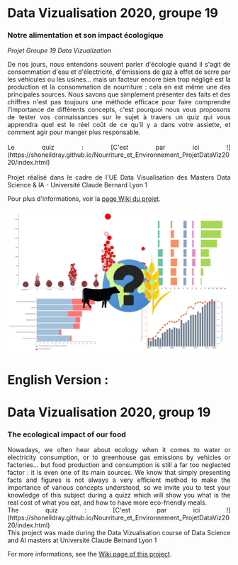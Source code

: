 # Data Vizualisation 2020, groupe 19 #
### Notre alimentation et son impact écologique ###
*Projet Groupe 19 Data Vizualization*  
<p align="justify">
De nos jours, nous entendons souvent parler d'écologie quand il s'agit de consommation d'eau et d'électricité, d'émissions de gaz à effet de serre par les véhicules ou les usines... mais un facteur encore bien trop négligé est la production et la consommation de nourriture : cela en est même une des principales sources.
Nous savons que simplement présenter des faits et des chiffres n'est pas toujours une méthode efficace pour faire comprendre l'importance de différents concepts, c'est pourquoi nous vous proposons de tester vos connaissances sur le sujet à travers un quiz qui vous apprendra quel est le réel coût de ce qu'il y a dans votre assiette, et comment agir pour manger plus responsable.
</br>
</br>
Le quiz : [C'est par ici !](https://shoneildray.github.io/Nourriture_et_Environnement_ProjetDataViz2020/index.html)
</br>
</br>
Projet réalisé dans le cadre de l'UE Data Visualisation des Masters Data Science & IA - Université Claude Bernard Lyon 1  
      
Pour plus d'informations, voir la [page Wiki du projet](https://github.com/Shoneildray/Nourriture_et_Environnement_ProjetDataViz2020/wiki).
</p>


![](https://github.com/Shoneildray/DataViz/blob/main/Images%20wiki/19-teaser.png)

# English Version : #
# Data Vizualisation 2020, group 19 #
### The ecological impact of our food ###
<p align="justify">
Nowadays, we often hear about ecology when it comes to water or electricity consumption, or to greenhouse gas emissions by vehicles or factories... but food production and consumption is still a far too neglected factor : it is even one of its main sources.
We know that simply presenting facts and figures is not always a very efficient method to make the importance of various concepts understood, so we invite you to test your knowledge of this subject during a quizz which will show you what is the real cost of what you eat, and how to have more eco-friendly meals.
</br>
The quiz : [C'est par ici !](https://shoneildray.github.io/Nourriture_et_Environnement_ProjetDataViz2020/index.html)
</br>
This project was made during the Data Vizualisation course of Data Science and AI masters at Université Claude Bernard Lyon 1

For more informations, see the [Wiki page of this project](https://github.com/Shoneildray/Nourriture_et_Environnement_ProjetDataViz2020/wiki).
<p>

